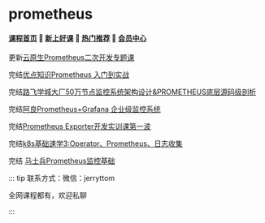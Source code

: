 # prometheus

#### [**课程首页**](../../README.md) 💖 [**新上好课**](./xshk.md) 💖 [**热门推荐**](./rmtj.md) 💖 [**会员中心**](./vip.md)

更新[云原生Prometheus二次开发专题课](https://appc3qeyofl7606.h5.xiaoeknow.com/v1/goods/goods_detail/p_61ee7d43e4b02b8258466a18)

完结[优点知识Prometheus 入门到实战](https://youdianzhishi.com/web/course/1027)

完结[路飞学城大厂50万节点监控系统架构设计&PROMETHEUS底层源码级剖析](https://www.luffycity.com/light-course)

完结[阿良Prometheus+Grafana 企业级监控系统](https://ke.qq.com/course/374130)

完结[Prometheus Exporter开发实训课第一波](https://ke.qq.com/course/374130)

完结[k8s基础速学3:Operator、Prometheus、日志收集](https://ke.qq.com/course/374130)

完结 [马士兵Prometheus监控基础](https://ke.qq.com/course/3169675)



::: tip
联系方式：微信：jerryttom

全网课程都有，欢迎私聊

 

:::